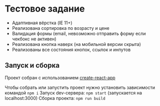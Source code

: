 # Тестовое задание

- Адаптивная вёрстка (IE 11+)
- Реализована сортировка по возрасту и цене
- Валидация формы (email, невозможно отправить форму если чекбокс не активен)
- Реализована кнопка наверх (на мобильной версии скрыта)
- Реализованы все состояния кнопок, ссылок и инпутов

## Запуск и сборка
Проект собран с использованием [create-react-app](https://create-react-app.dev/)

Чтобы собрать или запустить проект нужно установить зависимости командой `npm i`
Запуск dev-сервера: `npm start` (запускается на localhost:3000)
Сборка проекта: `npm run build`
